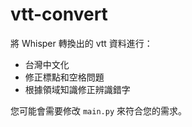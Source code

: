 # vtt-convert

將 Whisper 轉換出的 vtt 資料進行：

* 台灣中文化
* 修正標點和空格問題
* 根據領域知識修正辨識錯字

您可能會需要修改 `main.py` 來符合您的需求。
